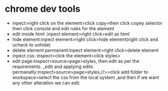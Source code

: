 # chrome dev tools

- inpect>right click on the element>click copy>then click copey selector then click console and edit rules for the element
- edit inside html :inpect element>right click>edit as html
- hide element:inpect element>right click>hide element(right click and ucheck to unhide)
- delete element permanent:inpect element>right click>delete element
- inpect css: inspect>click the element>click styles>
- edit page:inspect>source>page>styles, then edit as per the requirements.
_edit and applying edits permanatly:inspect>source>page>styles,//>>click add folder to workspace>select the css from the local system ,and then if we want any other alteration we can edit.
